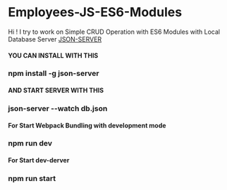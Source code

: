 # Employees-JS-ES6-Modules

Hi ! 
I try to work on Simple CRUD Operation with ES6 Modules with Local Database Server  [JSON-SERVER](https://github.com/typicode/json-server "Heading link")

#### YOU CAN INSTALL WITH THIS
### npm install -g json-server

#### AND START SERVER WITH THIS
### json-server --watch db.json

#### For Start Webpack Bundling with development mode
### npm run dev

#### For Start dev-derver
### npm run start



